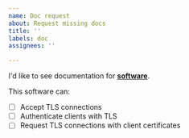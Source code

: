 ```yaml
---
name: Doc request
about: Request missing docs
title: ''
labels: doc
assignees: ''

---
```


I'd like to see documentation for **[software](https://link/to/software)**. <!-- replace with software and link that you're requesting -->

<!-- optional, but helpful if you know. check all that apply or delete this section. -->
This software can:

- [ ] Accept TLS connections
- [ ] Authenticate clients with TLS
- [ ] Request TLS connections with client certificates
